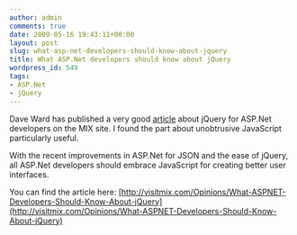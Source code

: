 ```yaml
---
author: admin
comments: true
date: 2009-05-16 19:43:11+00:00
layout: post
slug: what-asp-net-developers-should-know-about-jquery
title: What ASP.Net developers should know about jQuery
wordpress_id: 549
tags:
- ASP.Net
- jQuery
---
```


Dave Ward has published a very good [article](http://visitmix.com/Opinions/What-ASPNET-Developers-Should-Know-About-jQuery) about jQuery for ASP.Net developers on the MIX site. I found the part about unobtrusive JavaScript particularly useful.

With the recent improvements in ASP.Net for JSON and the ease of jQuery, all ASP.Net developers should embrace JavaScript for creating better user interfaces.

You can find the article here: [http://visitmix.com/Opinions/What-ASPNET-Developers-Should-Know-About-jQuery](http://visitmix.com/Opinions/What-ASPNET-Developers-Should-Know-About-jQuery)
